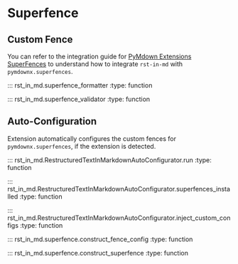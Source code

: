 # Superfence

## Custom Fence

You can refer to the integration guide for [PyMdown Extensions SuperFences](../guides/integrations.md#pymdown-extensions-superfences) to understand how to integrate `rst-in-md` with `pymdownx.superfences`.

::: rst_in_md.superfence_formatter
    :type: function

::: rst_in_md.superfence_validator
    :type: function

## Auto-Configuration

Extension automatically configures the custom fences for `pymdownx.superfences`, if the extension is detected.

::: rst_in_md.RestructuredTextInMarkdownAutoConfigurator.run
    :type: function

::: rst_in_md.RestructuredTextInMarkdownAutoConfigurator.superfences_installed
    :type: function

::: rst_in_md.RestructuredTextInMarkdownAutoConfigurator.inject_custom_configs
    :type: function

::: rst_in_md.superfence.construct_fence_config
    :type: function

::: rst_in_md.superfence.construct_superfence
    :type: function
